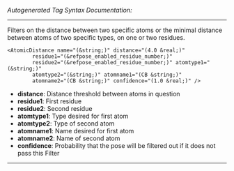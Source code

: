 _Autogenerated Tag Syntax Documentation:_

---
Filters on the distance between two specific atoms or the minimal distance between atoms of two specific types, on one or two residues.

```
<AtomicDistance name="(&string;)" distance="(4.0 &real;)"
        residue1="(&refpose_enabled_residue_number;)"
        residue2="(&refpose_enabled_residue_number;)" atomtype1="(&string;)"
        atomtype2="(&string;)" atomname1="(CB &string;)"
        atomname2="(CB &string;)" confidence="(1.0 &real;)" />
```

-   **distance**: Distance threshold between atoms in question
-   **residue1**: First residue
-   **residue2**: Second residue
-   **atomtype1**: Type desired for first atom
-   **atomtype2**: Type of second atom
-   **atomname1**: Name desired for first atom
-   **atomname2**: Name of second atom
-   **confidence**: Probability that the pose will be filtered out if it does not pass this Filter

---
